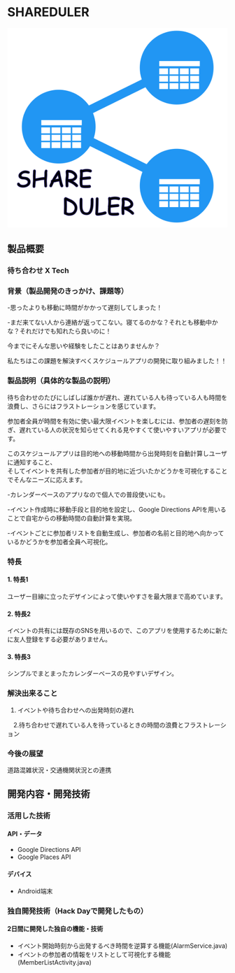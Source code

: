 # SHAREDULER

[![Product Name](https://github.com/MRtaishi09/SD_1701/blob/master/SHARADULER.png)](https://youtu.be/wrf6h0bsgAA)

## 製品概要
### 待ち合わせ X Tech

### 背景（製品開発のきっかけ、課題等）
    

-思ったよりも移動に時間がかかって遅刻してしまった！  


-まだ来てない人から連絡が返ってこない。寝てるのかな？それとも移動中かな？それだけでも知れたら良いのに！    

今までにそんな思いや経験をしたことはありませんか？   

私たちはこの課題を解決すべくスケジュールアプリの開発に取り組みました！！

### 製品説明（具体的な製品の説明）
待ち合わせのたびにしばしば誰かが遅れ、遅れている人も待っている人も時間を浪費し、さらにはフラストレーションを感じています。   

参加者全員が時間を有効に使い最大限イベントを楽しむには、参加者の遅刻を防ぎ、遅れている人の状況を知らせてくれる見やすくて使いやすいアプリが必要です。   

このスケジュールアプリは目的地への移動時間から出発時刻を自動計算しユーザに通知すること、   
そしてイベントを共有した参加者が目的地に近づいたかどうかを可視化することでそんなニーズに応えます。   


-カレンダーベースのアプリなので個人での普段使いにも。

-イベント作成時に移動手段と目的地を設定し、Google Directions APIを用いることで自宅からの移動時間の自動計算を実現。

-イベントごとに参加者リストを自動生成し、参加者の名前と目的地へ向かっているかどうかを参加者全員へ可視化。



### 特長

#### 1. 特長1
ユーザー目線に立ったデザインによって使いやすさを最大限まで高めています。
#### 2. 特長2
イベントの共有には既存のSNSを用いるので、このアプリを使用するために新たに友人登録をする必要がありません。
#### 3. 特長3
シンプルでまとまったカレンダーベースの見やすいデザイン。
### 解決出来ること
1. イベントや待ち合わせへの出発時刻の遅れ   


　2.待ち合わせで遅れている人を待っているときの時間の浪費とフラストレーション

### 今後の展望
道路混雑状況・交通機関状況との連携    




## 開発内容・開発技術
### 活用した技術
#### API・データ

* Google Directions API
* Google Places API


#### デバイス
* Android端末


### 独自開発技術（Hack Dayで開発したもの）
#### 2日間に開発した独自の機能・技術
* イベント開始時刻から出発するべき時間を逆算する機能(AlarmService.java)
* イベントの参加者の情報をリストとして可視化する機能(MemberListActivity.java)
